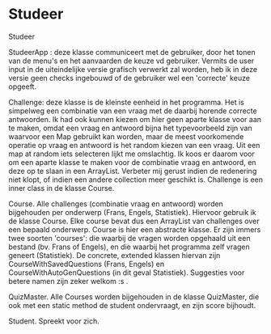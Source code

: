 # Studeer
Studeer

StudeerApp : deze klasse communiceert met de gebruiker, door het tonen van de menu's en het aanvaarden de keuze vd gebruiker. Vermits de user input in de uiteindelijke versie grafisch verwerkt zal worden, heb ik in deze versie geen checks ingebouwd of de gebruiker wel een 'correcte' keuze opgeeft.

Challenge: deze klasse is de kleinste eenheid in het programma. Het is simpelweg een combinatie van een vraag met de daarbij horende correcte antwoorden. Ik had ook kunnen kiezen om hier geen aparte klasse voor aan te maken, omdat een vraag en antwoord bijna het typevoorbeeld zijn van waarvoor een Map gebruikt kan worden, maar de meest voorkomende operatie op vraag en antwoord is het random kiezen van een vraag. Uit een map at random iets selecteren lijkt me omslachtig. Ik koos er daarom voor om een aparte klasse te maken voor de combinatie vraag en antwoord, en deze op te slaan in een ArrayList. Verbeter mij gerust indien de redenering niet klopt, of indien een andere collection meer geschikt is. Challenge is een inner class in de klasse Course.

Course. Alle challenges (combinatie vraag en antwoord) worden bijgehouden per onderwerp (Frans, Engels, Statistiek). Hiervoor gebruik ik de klasse Course. Elke course bevat dus een ArrayList van challenges over een bepaald onderwerp. Course is hier een abstracte klasse. Er zijn immers twee soorten 'courses': die waarbij de vragen worden opgehaald uit een bestand (bv. Frans of Engels), en die waarbij het programma zelf vragen geneert (Statistiek). De concrete, extended klassen hiervan zijn CourseWithSavedQuestions (Frans, Engels) en CourseWithAutoGenQuestions (in dit geval Statistiek). Suggesties voor betere namen zijn zeker welkom :s .

QuizMaster. Alle Courses worden bijgehouden in de klasse QuizMaster, die ook met een static method de student ondervraagt, en zijn score bijhoudt. 

Student. Spreekt voor zich.
